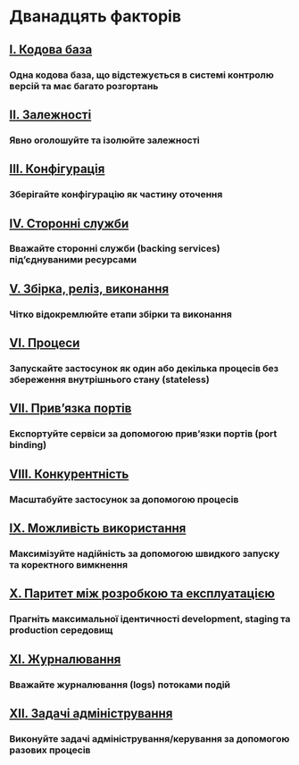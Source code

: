 Дванадцять факторів
===================

## [I. Кодова база](./codebase)
### Одна кодова база, що відстежується в системі контролю версій та має багато розгортань

## [II. Залежності](./dependencies)
### Явно оголошуйте та ізолюйте залежності

## [III. Конфігурація](./config)
### Зберігайте конфігурацію як частину оточення

## [IV. Сторонні служби](./backing-services)
### Вважайте сторонні служби (backing services) підʼєднуваними ресурсами

## [V. Збірка, реліз, виконання](./build-release-run)
### Чітко відокремлюйте етапи збірки та виконання

## [VI. Процеси](./processes)
### Запускайте застосунок як один або декілька процесів без збереження внутрішнього стану (stateless)

## [VII. Привʼязка портів](./port-binding)
### Експортуйте сервіси за допомогою привʼязки портів (port binding)

## [VIII. Конкурентність](./concurrency)
### Масштабуйте застосунок за допомогою процесів

## [IX. Можливість використання](./disposability)
### Максимізуйте надійність за допомогою швидкого запуску та коректного вимкнення

## [X. Паритет між розробкою та експлуатацією](./dev-prod-parity)
### Прагніть максимальної ідентичності development, staging та production середовищ

## [XI. Журналювання](./logs)
### Вважайте журналювання (logs) потоками подій

## [XII. Задачі адміністрування](./admin-processes)
### Виконуйте задачі адміністрування/керування за допомогою разових процесів
